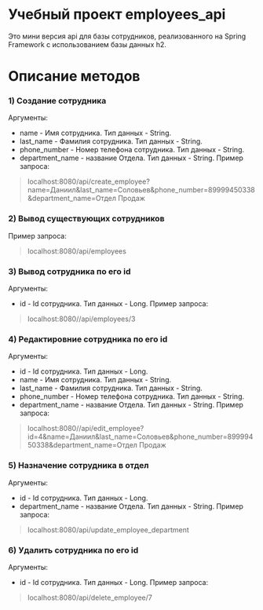 # Учебный проект employees_api 
Это мини версия api для базы сотрудников, реализованного на Spring Framework с использованием базы данных h2.

# Описание методов 
### 1) Создание сотрудника
Аргументы:
* name - Имя сотрудника. Тип данных - String.
* last_name - Фамилия сотрудника. Тип данных - String.
* phone_number - Номер телефона сотрудника. Тип данных - String.
* department_name - название Отдела. Тип данных - String.
Пример запроса:
> localhost:8080/api/create_employee?name=Даниил&last_name=Соловьев&phone_number=89999450338&department_name=Отдел Продаж
### 2) Вывод существующих сотрудников
Пример запроса:
> localhost:8080/api/employees
### 3) Вывод сотрудника по его id
Аргументы:
* id - Id сотрудника. Тип данных - Long.
Пример запроса:
> localhost:8080//api/employees/3
### 4) Редактировние сотрудника по его id
Аргументы:
* id - Id сотрудника. Тип данных - Long.
* name - Имя сотрудника. Тип данных - String.
* last_name - Фамилия сотрудника. Тип данных - String.
* phone_number - Номер телефона сотрудника. Тип данных - String.
* department_name - название Отдела. Тип данных - String.
Пример запроса:
> localhost:8080//api/edit_employee?id=4&name=Даниил&last_name=Соловьев&phone_number=89999450338&department_name=Отдел Продаж
### 5) Назначение сотрудника в отдел
Аргументы:
* id - Id сотрудника. Тип данных - Long.
* department_name - название Отдела. Тип данных - String.
Пример запроса:
> localhost:8080/api/update_employee_department
### 6) Удалить сотрудника по его id
Аргументы:
* id - Id сотрудника. Тип данных - Long.
Пример запроса:
> localhost:8080/api/delete_employee/7
